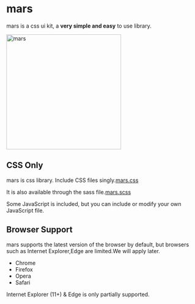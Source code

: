 # mars

mars is a css ui kit, a **very simple and easy** to use library.


<img src="https://marscss.herokuapp.com/Assets/images/mars-logo.png" width="300px" height="300px" title="mars" alt="mars"></img><br/>




## CSS Only

mars is css library. Include CSS files singly.[mars.css](https://github.com/GayaChoi/mars/blob/master/app/css/mars.css)

It is also available through the sass file.[mars.scss](https://github.com/GayaChoi/mars/blob/master/scss/_mars.scss)

Some JavaScript is included, but you can include or modify your own JavaScript file.





## Browser Support

mars supports the latest version of the browser by default, but browsers such as Internet Explorer,Edge are limited.We will apply later.


* Chrome
* Firefox
* Opera
* Safari

Internet Explorer (11+) & Edge is only partially supported.<br/>

